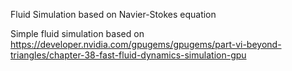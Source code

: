 Fluid Simulation based on Navier-Stokes equation

Simple fluid simulation based on https://developer.nvidia.com/gpugems/gpugems/part-vi-beyond-triangles/chapter-38-fast-fluid-dynamics-simulation-gpu
